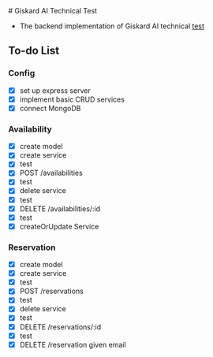 <base target="_blank">
# Giskard AI Technical Test

-   The backend implementation of Giskard AI technical [test](https://giskard.notion.site/Technical-exercise-Full-stack-software-engineer-0c3ff2e612994e2183abd7b7330b5f9a)

## To-do List

### Config

-   [x] set up express server
-   [x] implement basic CRUD services
-   [x] connect MongoDB

### Availability

-   [x] create model
-   [x] create service
-   [x] test
-   [x] POST /availabilities
-   [x] test
-   [x] delete service
-   [x] test
-   [x] DELETE /availabilities/:id
-   [x] test
-   [x] createOrUpdate Service

### Reservation

-   [x] create model
-   [x] create service
-   [x] test
-   [x] POST /reservations
-   [x] test
-   [x] delete service
-   [x] test
-   [x] DELETE /reservations/:id
-   [x] test
-   [x] DELETE /reservation given email
